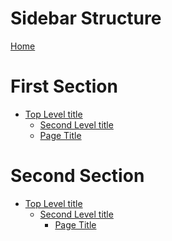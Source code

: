 # Sidebar Structure

[Home](home.md)

# First Section

- [Top Level title]()
  - [Second Level title]()
  - [Page Title](path/to/page.md)
  
# Second Section

- [Top Level title]()
  - [Second Level title]()
    - [Page Title](path/to/page.md)
